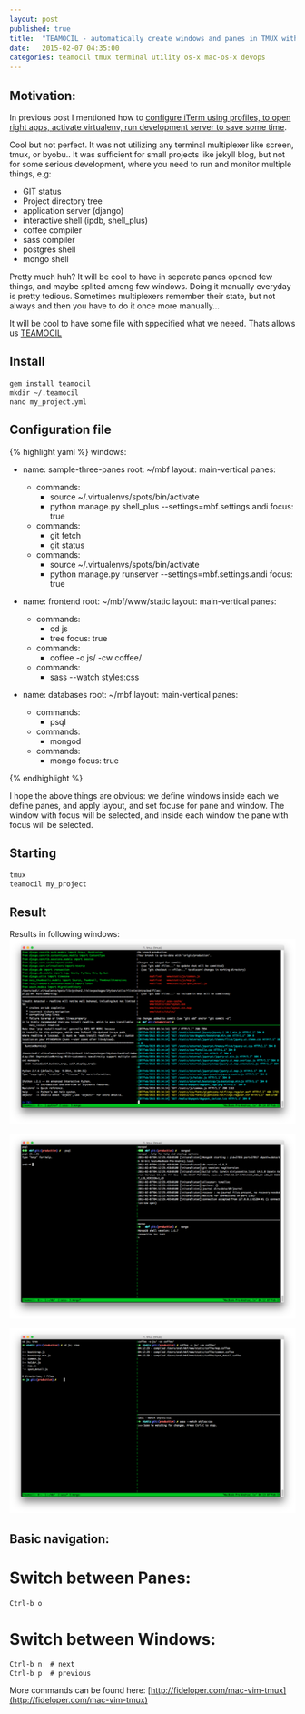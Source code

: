 ```yaml
---
layout: post
published: true
title:  "TEAMOCIL - automatically create windows and panes in TMUX with YAML files!"
date:   2015-02-07 04:35:00
categories: teamocil tmux terminal utility os-x mac-os-x devops 
---
```


Motivation:
-----------

In previous post I mentioned how to [configure iTerm using profiles, to open right apps, activate virtualenv, run development server to save some time](http://andilabs.github.io/utility/os-x/mac-os-x/terminal/iterm/2015/02/02/iTerm-start-fast-developing.html). 

Cool but not perfect. It was not utilizing any terminal multiplexer like screen, tmux, or byobu..
It was sufficient for small projects like jekyll blog, but not for some serious development, where you need to run and monitor multiple things, e.g:

- GIT status
- Project directory tree
- application server (django)
- interactive shell (ipdb, shell_plus)
- coffee compiler
- sass compiler
- postgres shell
- mongo shell

Pretty much huh? It will be cool to have in seperate panes opened few things, and maybe splited among few windows.
Doing it manually everyday is pretty tedious. Sometimes multiplexers remember their state, but not always and then you have to do it once more manually...

It will be cool to have some file with sppecified what we neeed. Thats allows us [TEAMOCIL](http://www.teamocil.com/)

Install 
-------

    gem install teamocil
    mkdir ~/.teamocil
    nano my_project.yml


Configuration file
------------------

{% highlight yaml %}
windows:
  - name: sample-three-panes
    root: ~/mbf
    layout: main-vertical
    panes:
      - commands:
        - source ~/.virtualenvs/spots/bin/activate
        - python manage.py shell_plus --settings=mbf.settings.andi
        focus: true
      - commands:
        - git fetch
        - git status
      - commands:
        - source ~/.virtualenvs/spots/bin/activate
        - python manage.py runserver --settings=mbf.settings.andi
    focus: true

  - name: frontend
    root: ~/mbf/www/static
    layout: main-vertical
    panes:
      - commands:
        - cd js
        - tree
        focus: true
      - commands:
        - coffee -o js/ -cw coffee/
      - commands:
        - sass --watch styles:css

  - name: databases
    root: ~/mbf
    layout: main-vertical
    panes:
      - commands:
        - psql
      - commands:
        - mongod
      - commands:
        - mongo
        focus: true

{% endhighlight %}

I hope the above things are obvious: we define windows inside each we define panes, and apply layout, and set focuse for pane and window. The window with focus will be selected, and inside each window the pane with focus will be selected.


Starting
--------

    tmux
    teamocil my_project

Result
------

Results in following windows:
![django](/assets/teamocil-demo/django.png)

![databases](/assets/teamocil-demo/databases.png)

![frontend](/assets/teamocil-demo/frontend.png)


Basic navigation:
-----------------

Switch between Panes:
=====================

    Ctrl-b o

Switch between Windows:
=======================

    Ctrl-b n  # next
    Ctrl-b p  # previous

More commands can be found here: [http://fideloper.com/mac-vim-tmux](http://fideloper.com/mac-vim-tmux)